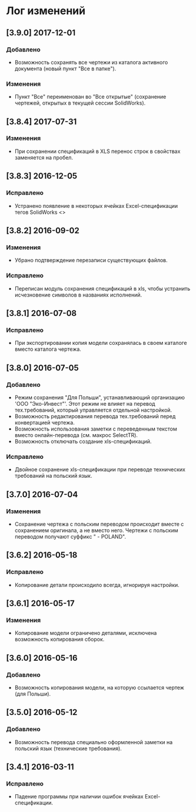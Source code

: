 ﻿# Лог изменений

[//]: # (YYYY-MM-DD)
[//]: # (Added, Changed, Deprecated, Removed, Fixed, Security)
[//]: # (Добавлено, Изменения, Устарело, Удалено, Исправлено, Безопасность)

## [3.9.0] 2017-12-01

### Добавлено

- Возможность сохранять все чертежи из каталога активного документа (новый пункт "Все в папке").

### Изменения

- Пункт "Все" переименован во "Все открытые" (сохранение чертежей, открытых в текущей сессии SolidWorks).

## [3.8.4] 2017-07-31

### Изменения

- При сохранении спецификаций в XLS перенос строк в свойствах заменяется на пробел.

## [3.8.3] 2016-12-05

### Исправлено

- Устранено появление в некоторых ячейках Excel-спецификации тегов SolidWorks <>

## [3.8.2] 2016-09-02

### Изменения

- Убрано подтверждение перезаписи существующих файлов.

### Исправлено

- Переписан модуль сохранения спецификаций в xls, чтобы устранить исчезновение символов в названиях исполнений.

## [3.8.1] 2016-07-08

### Исправлено

- При экспортировании копия модели сохранялась в своем каталоге вместо каталога чертежа.

## [3.8.0] 2016-07-05

### Добавлено

- Режим сохранения "Для Польши", устанавливающий организацию 'ООО "Эко-Инвест"'. Этот режим не влияет на перевод тех.требований, который управляется отдельной настройкой.
- Возможность редактирования перевода тех.требований перед конвертацией чертежа.
- Возможность использования заметки с переведенным текстом вместо онлайн-перевода (см. макрос SelectTR).
- Возможность отключать создание xls-спецификаций.

### Исправлено

- Двойное сохранение xls-спецификации при переводе технических требований на польский язык.

## [3.7.0] 2016-07-04

### Изменения

- Сохранение чертежа с польским переводом происходит вместе с сохранением оригинала, а не вместо него. Чертежи с польским переводом получают суффикс " - POLAND".

## [3.6.2] 2016-05-18

### Исправлено

- Копирование детали происходило всегда, игнорируя настройки.

## [3.6.1] 2016-05-17

### Изменения

- Копирование модели ограничено деталями, исключена возможность копирования сборок.

## [3.6.0] 2016-05-16

### Добавлено

- Возможность копирования модели, на которую ссылается чертеж (для Польши).

## [3.5.0] 2016-05-12

### Добавлено

- Возможность перевода специально оформленной заметки на польский язык (технические требования).

## [3.4.1] 2016-03-11

### Исправлено

- Падение программы при наличии ошибок ячейках Excel-спецификации.
